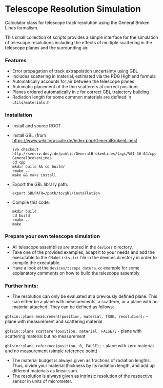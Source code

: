 Telescope Resolution Simulation
=====

Calculator class for telescope track resolution using the General Broken Lines formalism.

This small collection of scripts provides a simple interface for the simulation of telescope resolutions including the effects of multiple scattering in the telescope planes and the surrounding air.


### Features

* Error propagation of track extrapolation uncertainty using GBL
* Includes scattering in material, estimated via the PDG Highland formula
* Automatically accounts for air between the telescope planes
* Automatic placement of the thin scatterers at correct positions
* Planes ordered automatically in `z` for correct GBL trajectory building
* Radiation length for some common materials are defined in `utils/materials.h`


### Installation

* Install and source ROOT
* Install GBL
  (from https://www.wiki.terascale.de/index.php/GeneralBrokenLines)

  ```
  svn checkout http://svnsrv.desy.de/public/GeneralBrokenLines/tags/V01-16-04/cpp GeneralBrokenLines
  cd cpp
  mkdir build && cd build/
  cmake ..
  make && make install
  ```

* Export the GBL library path:
  ```
  export GBLPATH=/path/to/gbl/installation
  ```
  
* Compile this code:

  ```
  mkdir build
  cd build
  cmake ..
  make
  ```

### Prepare your own telescope simulation

* All telescope assemblies are stored in the `devices` directory.
* Take one of the provided examples, adapt it to your needs and add the executable to the `CMakeLists.txt` file in the devices directory in order to compile the executable.
* Have a look at the `devices/tscope_datura.cc` example for some explanatory comments on how to build the telescope assembly.

### Further hints:

* The resolution can only be evaluated at a previously defined plane. This can either be a plane with measurements, a scatterer, or a plane with no material attached. They can be defined as follows:

`gblsim::plane measurement(position, material, TRUE, resolution);` - plane with measurement and scattering material

`gblsim::plane scatterer(position, material, FALSE);` - plane with scattering material but no measurement

`gblsim::plane reference(position, 0, FALSE);` - plane with zero material and no measurement (simple reference point)


* The material budget is always given as fractions of radiation lengths. Thus, divide your material thickness by its radiation length, and add up different materials as linear sum.
* The resolution is always given as intrinsic resolution of the respective sensor in units of micrometer.